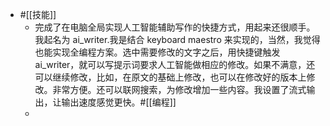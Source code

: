 - #[[技能]]
    - 完成了在电脑全局实现人工智能辅助写作的快捷方式，用起来还很顺手。我起名为 ai_writer.我是结合 keyboard maestro 来实现的，当然，我觉得也能实现全编程方案。选中需要修改的文字之后，用快捷键触发 ai_writer，就可以写提示词要求人工智能做相应的修改。如果不满意，还可以继续修改，比如，在原文的基础上修改，也可以在修改好的版本上修改。非常方便。还可以联网搜索，为修改增加一些内容。我设置了流式输出，让输出速度感觉更快。#[[编程]]
    - 

